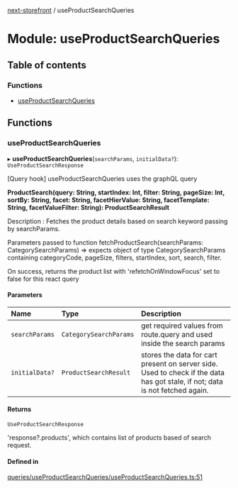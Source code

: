 [next-storefront](../README.md) / useProductSearchQueries

# Module: useProductSearchQueries

## Table of contents

### Functions

- [useProductSearchQueries](useProductSearchQueries.md#useproductsearchqueries)

## Functions

### useProductSearchQueries

▸ **useProductSearchQueries**(`searchParams`, `initialData?`): `UseProductSearchResponse`

[Query hook] useProductSearchQueries uses the graphQL query

<b>ProductSearch(query: String, startIndex: Int, filter: String, pageSize: Int, sortBy: String, facet: String, facetHierValue: String, facetTemplate: String, facetValueFilter: String): ProductSearchResult</b>

Description : Fetches the product details based on search keyword passing by searchParams.

Parameters passed to function fetchProductSearch(searchParams: CategorySearchParams) => expects object of type CategorySearchParams containing categoryCode, pageSize, filters, startIndex, sort, search, filter.

On success, returns the product list with 'refetchOnWindowFocus' set to false for this react query

#### Parameters

| Name           | Type                   | Description                                                                                                                  |
| :------------- | :--------------------- | :--------------------------------------------------------------------------------------------------------------------------- |
| `searchParams` | `CategorySearchParams` | get required values from route.query and used inside the search params                                                       |
| `initialData?` | `ProductSearchResult`  | stores the data for cart present on server side. Used to check if the data has got stale, if not; data is not fetched again. |

#### Returns

`UseProductSearchResponse`

'response?.products', which contains list of products based of search request.

#### Defined in

[queries/useProductSearchQueries/useProductSearchQueries.ts:51](https://github.com/KiboSoftware/nextjs-storefront/blob/973d553/hooks/queries/useProductSearchQueries/useProductSearchQueries.ts#L51)
